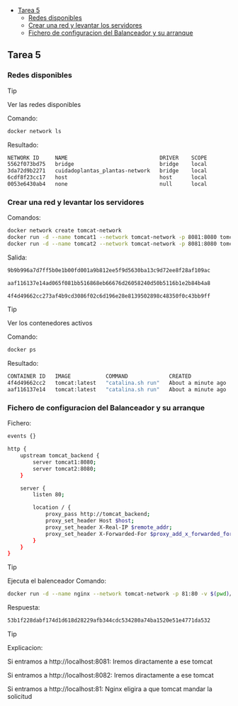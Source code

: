 - [Tarea 5](#tarea-5)
  - [Redes disponibles](#redes-disponibles)
  - [Crear una red y levantar los servidores](#crear-una-red-y-levantar-los-servidores)
  - [Fichero de configuracion del Balanceador y su arranque](#fichero-de-configuracion-del-balanceador-y-su-arranque)

## Tarea 5
### Redes disponibles
> [!TIP] 
> Ver las redes disponibles

Comando:
```bash
docker network ls
```

Resultado:
```bash
NETWORK ID     NAME                             DRIVER    SCOPE
5562f073bd75   bridge                           bridge    local
3da72d9b2271   cuidadoplantas_plantas-network   bridge    local
6cdf8f23cc17   host                             host      local
0053e6430ab4   none                             null      local
```

### Crear una red y levantar los servidores
Comandos:
```bash
docker network create tomcat-network
docker run -d --name tomcat1 --network tomcat-network -p 8081:8080 tomcat:latest
docker run -d --name tomcat2 --network tomcat-network -p 8081:8080 tomcat:latest
```

Salida:
```bash
9b9b996a7d7ff5b0e1b00fd001a9b812ee5f9d5630ba13c9d72ee8f28af109ac

aaf116137e14ad065f081bb516868eb66676d26058240d50b5116b1e2b84b4a8

4f4d49662cc273af4b9cd3086f02c6d196e28e8139502898c48350f0c43bb9ff
```

> [!TIP]
> Ver los contenedores activos

Comando:
```bash
docker ps
```

Resultado:
```bash
CONTAINER ID   IMAGE           COMMAND             CREATED              STATUS              PORTS                                       NAMES
4f4d49662cc2   tomcat:latest   "catalina.sh run"   About a minute ago   Up About a minute   0.0.0.0:8082->8080/tcp, :::8082->8080/tcp   tomcat2
aaf116137e14   tomcat:latest   "catalina.sh run"   About a minute ago   Up About a minute   0.0.0.0:8081->8080/tcp, :::8081->8080/tcp   tomcat1
```

### Fichero de configuracion del Balanceador y su arranque
Fichero:
```bash
events {}

http {
    upstream tomcat_backend {
        server tomcat1:8080;
        server tomcat2:8080;
    }

    server {
        listen 80;

        location / {
            proxy_pass http://tomcat_backend;
            proxy_set_header Host $host;
            proxy_set_header X-Real-IP $remote_addr;
            proxy_set_header X-Forwarded-For $proxy_add_x_forwarded_for;
        }
    }
}
```
> [!TIP]
> Ejecuta el balenceador
Comando:
```bash
docker run -d --name nginx --network tomcat-network -p 81:80 -v $(pwd)/nginx.conf:/etc/nginx/nginx.conf nginx:latest
```

Respuesta:
```bash
53b1f228dabf174d1d618d28229afb344cdc534280a74ba1520e51e4771da532
```

> [!TIP]
> Explicacion:
> 
Si entramos a http://localhost:8081:
Iremos diractamente a ese tomcat

Si entramos a http://localhost:8082:
Iremos diractamente a ese tomcat

Si entramos a http://localhost:81:
Nginx eligira a que tomcat mandar la solicitud